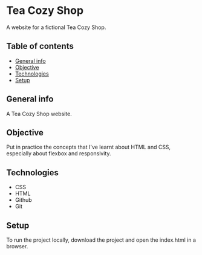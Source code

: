 # Tea Cozy Shop

A website for a fictional Tea Cozy Shop.

## Table of contents
- [General info](#general-info)
- [Objective](#objective)
- [Technologies](#technologies)
- [Setup](#setup)

## General info

A Tea Cozy Shop website.

## Objective

Put in practice the concepts that I've learnt about HTML and CSS, especially about flexbox and responsivity.

## Technologies

- CSS
- HTML
- Github
- Git

## Setup

To run the project locally, download the project and open the index.html in a browser.

